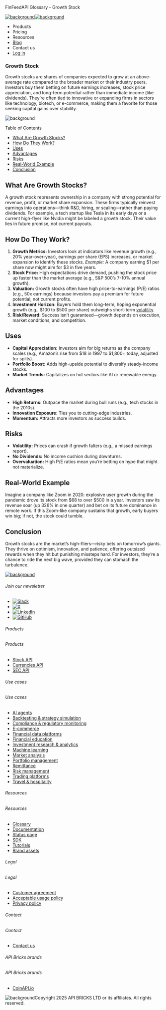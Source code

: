 FinFeedAPI Glossary - Growth Stock

[![background](/_next/image?url=https%3A%2F%2Fcdn.sanity.io%2Fimages%2Fxpx4czto%2Fproduction%2Fc9a795fc7fb3558997d636211a44e71eb59288f0-773x184.png&w=1920&q=75)![background](https://cdn.sanity.io/images/xpx4czto/production/875913d8710b3054c19fad19673dc5592614265e-773x184.svg)](/)

* Products
* Pricing
* Resources
* [Blog](/blog)
* Contact us
* [Log in](https://console.finfeedapi.com/?link=/apikeys/create)

### Growth Stock

Growth stocks are shares of companies expected to grow at an above-average rate compared to the broader market or their industry peers. Investors buy them betting on future earnings increases, stock price appreciation, and long-term potential rather than immediate income (like dividends). They’re often tied to innovative or expanding firms in sectors like technology, biotech, or e-commerce, making them a favorite for those seeking capital gains over stability.

![background](https://cdn.sanity.io/images/xpx4czto/production/999c709b2777af013884c6e2623e9aa699585a06-429x429.svg)

Table of Contents

* [What Are Growth Stocks?](#link-8c20d61d12a7)
* [How Do They Work?](#link-d52d6700a23e)
* [Uses](#link-4cdae05c3645)
* [Advantages](#link-7f90815459bd)
* [Risks](#link-cf6766587e31)
* [Real-World Example](#link-cb9c31d044e2)
* [Conclusion](#link-9ac4fab262a0)

What Are Growth Stocks?
-----------------------

A growth stock represents ownership in a company with strong potential for revenue, profit, or market share expansion. These firms typically reinvest earnings into operations—think R&D, hiring, or scaling—rather than paying dividends. For example, a tech startup like Tesla in its early days or a current high-flyer like Nvidia might be labeled a growth stock. Their value lies in future promise, not current payouts.

How Do They Work?
-----------------

1. **Growth Metrics:** Investors look at indicators like revenue growth (e.g., 20% year-over-year), earnings per share (EPS) increases, or market expansion to identify these stocks. *Example:* A company earning $1 per share now might aim for $3 in five years.
2. **Stock Price:** High expectations drive demand, pushing the stock price up faster than the market average (e.g., S&P 500’s 7-10% annual growth).
3. **Valuation:** Growth stocks often have high price-to-earnings (P/E) ratios (e.g., 50x earnings) because investors pay a premium for future potential, not current profits.
4. **Investment Horizon:** Buyers hold them long-term, hoping exponential growth (e.g., $100 to $500 per share) outweighs short-term [volatility](https://www.finfeedapi.com/learn/glossary/volatility).
5. **Risk/Reward:** Success isn’t guaranteed—growth depends on execution, market conditions, and competition.

Uses
----

* **Capital Appreciation:** Investors aim for big returns as the company scales (e.g., Amazon’s rise from $18 in 1997 to $1,800+ today, adjusted for splits).
* **Portfolio Boost:** Adds high-upside potential to diversify steady-income stocks.
* **Market Trends:** Capitalizes on hot sectors like AI or renewable energy.

Advantages
----------

* **High Returns:** Outpace the market during bull runs (e.g., tech stocks in the 2010s).
* **Innovation Exposure:** Ties you to cutting-edge industries.
* **Momentum:** Attracts more investors as success builds.

Risks
-----

* **Volatility:** Prices can crash if growth falters (e.g., a missed earnings report).
* **No Dividends:** No income cushion during downturns.
* **Overvaluation:** High P/E ratios mean you’re betting on hype that might not materialize.

Real-World Example
------------------

Imagine a company like Zoom in 2020: explosive user growth during the pandemic drove its stock from $68 to over $500 in a year. Investors saw its revenue soar (up 326% in one quarter) and bet on its future dominance in remote work. If this Zoom-like company sustains that growth, early buyers win big; if not, the stock could tumble.

Conclusion
----------

Growth stocks are the market’s high-fliers—risky bets on tomorrow’s giants. They thrive on optimism, innovation, and patience, offering outsized rewards when they hit but punishing missteps hard. For investors, they’re a chance to ride the next big wave, provided they can stomach the turbulence.

[![background](https://cdn.sanity.io/images/xpx4czto/production/8a2788aebc71f7f5dce82eb1b7a5e5cec9a64838-773x184.svg)](/)

###### Join our newsletter

* [![Slack](https://cdn.sanity.io/images/xpx4czto/production/26371f7c1474b3ce9e67c32e006a140ddd704b95-512x512.svg)](https://finfeedapi.slack.com/x-p8539721774929-8529109118914-8531038476964/messages/C08FVM7P68H)
* [![X](/_next/image?url=https%3A%2F%2Fcdn.sanity.io%2Fimages%2Fxpx4czto%2Fproduction%2F0aa41878d0ceb77292d9f847b2f4e21d688460c1-2400x2453.png&w=64&q=75)](https://x.com/FinFeedAPI "Follow FinFeedAPI on X")
* [![LinkedIn](/_next/image?url=https%3A%2F%2Fcdn.sanity.io%2Fimages%2Fxpx4czto%2Fproduction%2Fb9ce6f119974543779bbcad7563e234be8edd900-840x779.png&w=64&q=75)](https://www.linkedin.com/company/finfeedapi/?viewAsMember=true "Join FinFeedAPI on LinkedIn")
* [![GitHub](https://cdn.sanity.io/images/xpx4czto/production/f202b6faccfd5cc46299b976c2635fee60b55aa0-98x96.svg)](https://github.com/api-bricks/api-bricks-sdk/tree/master/finfeedapi)

###### Products

###### Products

* [Stock API](/products/stock-api)
* [Currencies API](/products/currencies-api)
* [SEC API](/products/sec-api)

###### Use cases

###### Use cases

* [AI agents](/use-case/ai-agents)
* [Backtesting & strategy simulation](/use-case/backtesting-strategy-simulation)
* [Compliance & regulatory monitoring](/use-case/compliance-regulatory-monitoring)
* [E-commerce](/use-case/e-commerce)
* [Financial data platforms](/use-case/financial-data-platforms)
* [Financial education](/use-case/education-platforms)
* [Investment research & analytics](/use-case/investment-research-analytics)
* [Machine learning](/use-case/machine-learning)
* [Market analysis](/use-case/market-analysis)
* [Portfolio management](/use-case/portfolio-management)
* [Remittance](/use-case/remittance)
* [Risk management](/use-case/risk-management)
* [Trading platforms](/use-case/trading-platforms)
* [Travel & hospitality](/use-case/travel-hospitality)

###### Resources

###### Resources

* [Glossary](/learn/glossary)
* [Documentation](https://docs.finfeedapi.com/)
* [Status page](https://status.finfeedapi.com/)
* [SDK](https://github.com/api-bricks/api-bricks-sdk/tree/master/finfeedapi)
* [Tutorials](https://github.com/api-bricks/api-bricks-sdk/tree/master/finfeedapi/sec-api-rest/tutorials)
* [Brand assets](https://brandfetch.com/finfeedapi.com)

###### Legal

###### Legal

* [Customer agreement](/legal#link-479af90ac5b8)
* [Acceptable usage policy](/legal#link-469068dc1416)
* [Privacy policy](/legal#link-192d9f962f94)

###### Contact

###### Contact

* [Contact us](/contact-us)

###### API Bricks brands

###### API Bricks brands

* [CoinAPI.io](https://www.coinapi.io/?utm_source=finfeedapi&utm_medium=referral&utm_campaign=finfeedapi_footer)

![background](https://cdn.sanity.io/images/xpx4czto/production/33a64ee50c88a79ba86cc35ba36e9eb13987bbe7-152x184.svg)Copyright 2025 API BRICKS LTD or its affiliates. All rights reserved.